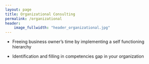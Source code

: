 ```yaml
---
layout: page
title: Organizational Consulting
permalink: /organizational
header:
    image_fullwidth: "header_organizational.jpg"
---
```


- Freeing business owner’s time by implementing a self functioning hierarchy  
 
- Identification and filling in competencies gap in your organization
